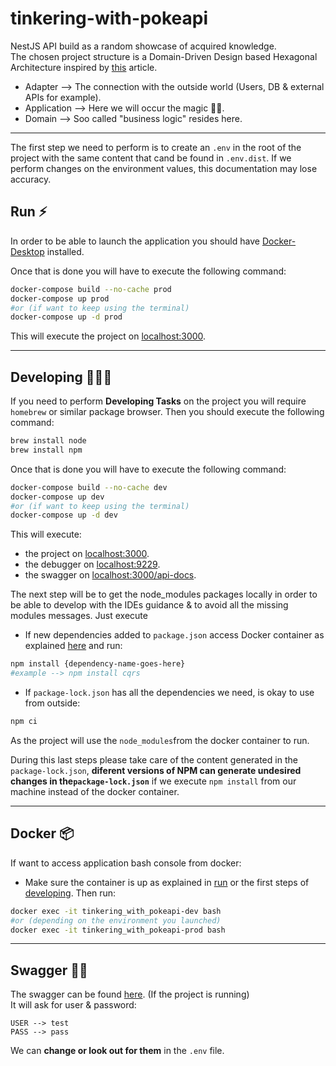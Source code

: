# tinkering-with-pokeapi
NestJS API build as a random showcase of acquired knowledge. <br>
The chosen project structure is a Domain-Driven Design based Hexagonal Architecture inspired by 
[this](https://vaadin.com/learn/tutorials/ddd/ddd_and_hexagonal) article.
* Adapter --> The connection with the outside world (Users, DB & external APIs for example).
* Application --> Here we will occur the magic 🧙🏽‍. 
* Domain --> Soo called "business logic" resides here.

---
The first step we need to perform is to create an `.env` in the root of the project with the same content that cand be 
found in `.env.dist`. If we perform changes on the environment values, this documentation may lose accuracy.

 ## Run ⚡️

In order to be able to launch the application you should have 
[Docker-Desktop](https://www.docker.com/products/docker-desktop) installed.

Once that is done you will have to execute the following command:
```bash
docker-compose build --no-cache prod
docker-compose up prod
#or (if want to keep using the terminal)
docker-compose up -d prod
``` 
This will execute the project on [localhost:3000](http://localhost:3000).

---

 ## Developing 🧑🏽‍💻
If you need to perform **Developing Tasks** on the project you will require `homebrew` or similar package browser.
Then you should execute the following command: 
```bash
brew install node
brew install npm
```


Once that is done you will have to execute the following command:
```bash
docker-compose build --no-cache dev
docker-compose up dev
#or (if want to keep using the terminal)
docker-compose up -d dev
``` 
This will execute: 
- the project on [localhost:3000](http://localhost:3000).
- the debugger on [localhost:9229](http://localhost:9229).
- the swagger on [localhost:3000/api-docs](http://localhost:3000/api-docs).

The next step will be to get the node_modules packages locally in order to be able to develop with the IDEs guidance &
to avoid all the missing modules messages. Just execute
* If new dependencies added to `package.json` access Docker container as explained
  [here](https://github.com/serban-marius/tinkering-with-pokeapi#docker-)  and run:
```bash
npm install {dependency-name-goes-here}
#example --> npm install cqrs
```
* If `package-lock.json` has all the dependencies we need, is okay to use from outside:
```bash
npm ci 
```
As the project will use the `node_modules`from the docker container to run.

During this last steps please take care of the content generated in the `package-lock.json`, **diferent versions of 
NPM can generate undesired changes in the`package-lock.json`** if we execute `npm install` from our machine 
instead of the docker container.

---

 ## Docker 📦
If want to access application bash console from docker:
* Make sure the container is up as explained in [run](https://github.com/serban-marius/tinkering-with-pokeapi#run-%EF%B8%8F) or 
the first steps of [developing](https://github.com/serban-marius/tinkering-with-pokeapi#developing-). Then run:
```bash
docker exec -it tinkering_with_pokeapi-dev bash
#or (depending on the environment you launched)
docker exec -it tinkering_with_pokeapi-prod bash
```

---

## Swagger 🕵🏽
The swagger can be found [here](http://localhost:3000/api-docs). (If the project is running) <br>
It will ask for user & password:
```
USER --> test
PASS --> pass
```
We can **change or look out for them** in the `.env` file.